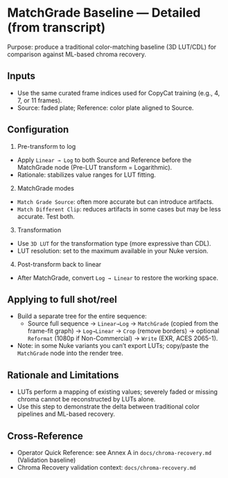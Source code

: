 # MatchGrade Baseline — Detailed (from transcript)

Purpose: produce a traditional color-matching baseline (3D LUT/CDL) for comparison against ML-based chroma recovery.

## Inputs
- Use the same curated frame indices used for CopyCat training (e.g., 4, 7, or 11 frames).
- Source: faded plate; Reference: color plate aligned to Source.

## Configuration

1) Pre-transform to log
- Apply `Linear → Log` to both Source and Reference before the MatchGrade node (Pre-LUT transform = Logarithmic).
- Rationale: stabilizes value ranges for LUT fitting.

2) MatchGrade modes
- `Match Grade Source`: often more accurate but can introduce artifacts.
- `Match Different Clip`: reduces artifacts in some cases but may be less accurate. Test both.

3) Transformation
- Use `3D LUT` for the transformation type (more expressive than CDL).
- LUT resolution: set to the maximum available in your Nuke version.

4) Post-transform back to linear
- After MatchGrade, convert `Log → Linear` to restore the working space.

## Applying to full shot/reel
- Build a separate tree for the entire sequence:
  - Source full sequence → `Linear→Log` → `MatchGrade` (copied from the frame-fit graph) → `Log→Linear` → `Crop` (remove borders) → optional `Reformat` (1080p if Non-Commercial) → `Write` (EXR, ACES 2065-1).
- Note: in some Nuke variants you can’t export LUTs; copy/paste the `MatchGrade` node into the render tree.

## Rationale and Limitations
- LUTs perform a mapping of existing values; severely faded or missing chroma cannot be reconstructed by LUTs alone.
- Use this step to demonstrate the delta between traditional color pipelines and ML-based recovery.

## Cross-Reference
- Operator Quick Reference: see Annex A in `docs/chroma-recovery.md` (Validation baseline)
- Chroma Recovery validation context: `docs/chroma-recovery.md`
